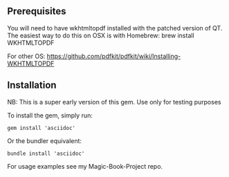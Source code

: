 Prerequisites
-------------

You will need to have wkhtmltopdf installed with the patched version of QT. The easiest way to do this on OSX is with Homebrew:
brew install WKHTMLTOPDF

For other OS: https://github.com/pdfkit/pdfkit/wiki/Installing-WKHTMLTOPDF

Installation
------------

NB: This is a super early version of this gem. Use only for testing purposes

To install the gem, simply run:

    gem install 'asciidoc'

Or the bundler equivalent:

    bundle install 'asciidoc'

For usage examples see my Magic-Book-Project repo.